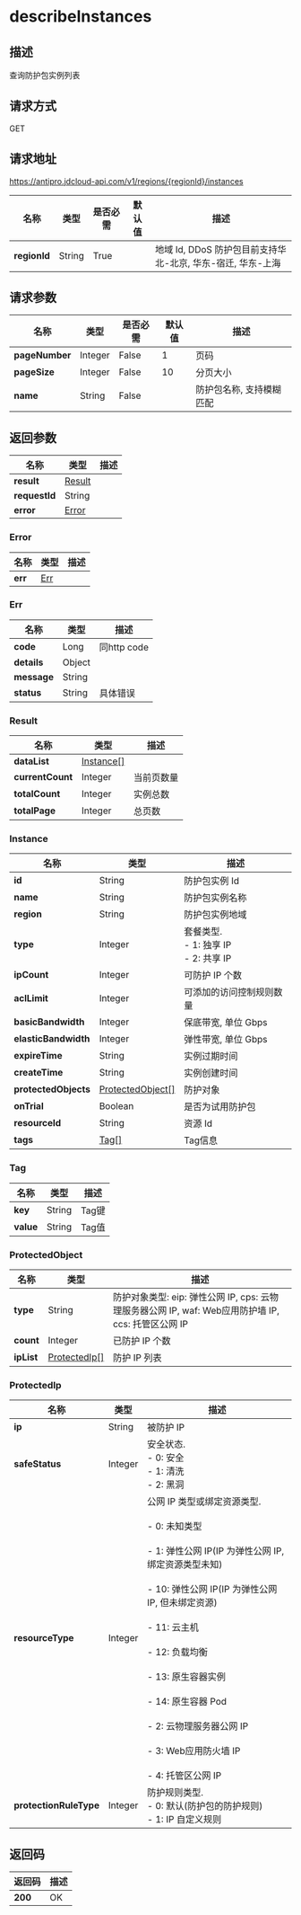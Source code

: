 # describeInstances


## 描述
查询防护包实例列表

## 请求方式
GET

## 请求地址
https://antipro.jdcloud-api.com/v1/regions/{regionId}/instances

|名称|类型|是否必需|默认值|描述|
|---|---|---|---|---|
|**regionId**|String|True| |地域 Id, DDoS 防护包目前支持华北-北京, 华东-宿迁, 华东-上海|

## 请求参数
|名称|类型|是否必需|默认值|描述|
|---|---|---|---|---|
|**pageNumber**|Integer|False|1|页码|
|**pageSize**|Integer|False|10|分页大小|
|**name**|String|False| |防护包名称, 支持模糊匹配|


## 返回参数
|名称|类型|描述|
|---|---|---|
|**result**|[Result](describeinstances#result)| |
|**requestId**|String| |
|**error**|[Error](describeinstances#error)| |

### <div id="error">Error</div>
|名称|类型|描述|
|---|---|---|
|**err**|[Err](describeinstances#err)| |
### <div id="err">Err</div>
|名称|类型|描述|
|---|---|---|
|**code**|Long|同http code|
|**details**|Object| |
|**message**|String| |
|**status**|String|具体错误|
### <div id="result">Result</div>
|名称|类型|描述|
|---|---|---|
|**dataList**|[Instance[]](describeinstances#instance)| |
|**currentCount**|Integer|当前页数量|
|**totalCount**|Integer|实例总数|
|**totalPage**|Integer|总页数|
### <div id="instance">Instance</div>
|名称|类型|描述|
|---|---|---|
|**id**|String|防护包实例 Id|
|**name**|String|防护包实例名称|
|**region**|String|防护包实例地域|
|**type**|Integer|套餐类型. <br>- 1: 独享 IP<br>- 2: 共享 IP|
|**ipCount**|Integer|可防护 IP 个数|
|**aclLimit**|Integer|可添加的访问控制规则数量|
|**basicBandwidth**|Integer|保底带宽, 单位 Gbps|
|**elasticBandwidth**|Integer|弹性带宽, 单位 Gbps|
|**expireTime**|String|实例过期时间|
|**createTime**|String|实例创建时间|
|**protectedObjects**|[ProtectedObject[]](describeinstances#protectedobject)|防护对象|
|**onTrial**|Boolean|是否为试用防护包|
|**resourceId**|String|资源 Id|
|**tags**|[Tag[]](describeinstances#tag)|Tag信息|
### <div id="tag">Tag</div>
|名称|类型|描述|
|---|---|---|
|**key**|String|Tag键|
|**value**|String|Tag值|
### <div id="protectedobject">ProtectedObject</div>
|名称|类型|描述|
|---|---|---|
|**type**|String|防护对象类型: eip: 弹性公网 IP, cps: 云物理服务器公网 IP, waf: Web应用防护墙 IP, ccs: 托管区公网 IP|
|**count**|Integer|已防护 IP 个数|
|**ipList**|[ProtectedIp[]](describeinstances#protectedip)|防护 IP 列表|
### <div id="protectedip">ProtectedIp</div>
|名称|类型|描述|
|---|---|---|
|**ip**|String|被防护 IP|
|**safeStatus**|Integer|安全状态. <br>- 0: 安全<br>- 1: 清洗<br>- 2: 黑洞|
|**resourceType**|Integer|公网 IP 类型或绑定资源类型. <br><br>- 0: 未知类型<br><br>- 1: 弹性公网 IP(IP 为弹性公网 IP, 绑定资源类型未知)<br><br>- 10: 弹性公网 IP(IP 为弹性公网 IP, 但未绑定资源)<br><br>- 11: 云主机<br><br>- 12: 负载均衡<br><br>- 13: 原生容器实例<br><br>- 14: 原生容器 Pod<br><br>- 2: 云物理服务器公网 IP<br><br>- 3: Web应用防火墙 IP<br><br>- 4: 托管区公网 IP<br>|
|**protectionRuleType**|Integer|防护规则类型. <br>- 0: 默认(防护包的防护规则)<br>- 1: IP 自定义规则|

## 返回码
|返回码|描述|
|---|---|
|**200**|OK|
